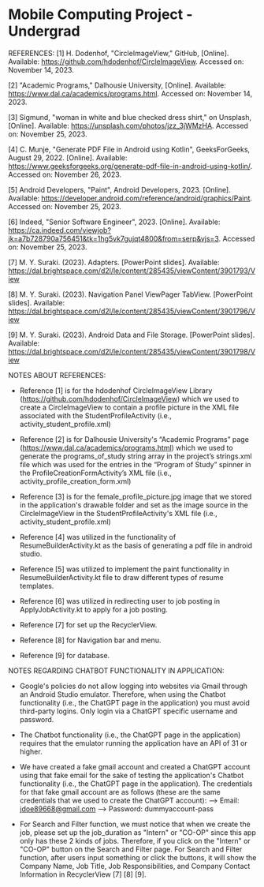 # Mobile Computing Project - Undergrad

REFERENCES:
[1] H. Dodenhof, "CircleImageView," GitHub, [Online]. Available: https://github.com/hdodenhof/CircleImageView. Accessed on: November 14, 2023.

[2] "Academic Programs," Dalhousie University, [Online]. Available: https://www.dal.ca/academics/programs.html. Accessed on: November 14, 2023.

[3] Sigmund, "woman in white and blue checked dress shirt," on Unsplash, [Online]. Available: https://unsplash.com/photos/jzz_3jWMzHA. Accessed on: November 25, 2023.

[4] C. Munje, "Generate PDF File in Android using Kotlin", GeeksForGeeks, August 29, 2022. [Online]. Available: https://www.geeksforgeeks.org/generate-pdf-file-in-android-using-kotlin/. Accessed on: November 26, 2023.

[5] Android Developers, "Paint", Android Developers, 2023. [Online]. Available: https://developer.android.com/reference/android/graphics/Paint. Accessed on: November 25, 2023.

[6] Indeed, "Senior Software Engineer", 2023. [Online]. Available: https://ca.indeed.com/viewjob?jk=a7b728790a756451&tk=1hg5vk7gujqt4800&from=serp&vjs=3. Accessed on: November 25, 2023.

[7] M. Y. Suraki. (2023). Adapters. [PowerPoint slides]. Available: https://dal.brightspace.com/d2l/le/content/285435/viewContent/3901793/View

[8] M. Y. Suraki. (2023). Navigation Panel ViewPager TabView. [PowerPoint slides]. Available: https://dal.brightspace.com/d2l/le/content/285435/viewContent/3901796/View

[9] M. Y. Suraki. (2023). Android Data and File Storage. [PowerPoint slides]. Available: https://dal.brightspace.com/d2l/le/content/285435/viewContent/3901798/View


NOTES ABOUT REFERENCES:
- Reference [1] is for the hdodenhof CircleImageView Library (https://github.com/hdodenhof/CircleImageView) which we used to create a CircleImageView to contain a profile picture in the XML file associated with the StudentProfileActivity (i.e., activity_student_profile.xml)

- Reference [2] is for Dalhousie University's “Academic Programs” page (https://www.dal.ca/academics/programs.html) which we used to generate the programs_of_study string array in the project’s strings.xml file which was used for the entries in the “Program of Study” spinner in the ProfileCreationFormActivity’s XML file (i.e., activity_profile_creation_form.xml) 

- Reference [3] is for the female_profile_picture.jpg image that we stored in the application's drawable folder and set as the image source in the CircleImageView in the StudentProfileActivity's XML file (i.e., activity_student_profile.xml)

- Reference [4] was utilized in the functionality of ResumeBuilderActivity.kt as the basis of generating a pdf file in android studio.

- Reference [5] was utilized to implement the paint functionality in ResumeBuilderActivity.kt file to draw different types of resume templates.

- Reference [6] was utilized in redirecting user to job posting in ApplyJobActivity.kt to apply for a job posting. 

- Reference [7] for set up the RecyclerView.

- Reference [8] for Navigation bar and menu.

- Reference [9] for database.


NOTES REGARDING CHATBOT FUNCTIONALITY IN APPLICATION:
- Google's policies do not allow logging into websites via Gmail through an Android Studio emulator. Therefore, when using the Chatbot functionality (i.e., the ChatGPT page in the application) you must avoid third-party logins. Only login via a ChatGPT specific username and password.
	
- The Chatbot functionality (i.e., the ChatGPT page in the application) requires that the emulator running the application have an API of 31 or higher.  

- We have created a fake gmail account and created a ChatGPT account using that fake email for the sake of testing the application's Chatbot functionality (i.e., the ChatGPT page in the application). The credentials for that fake gmail account are as follows (these are the same credentials that we used to create the ChatGPT account):
--> Email: jdoe89668@gmail.com 
--> Password: dummyaccount-pass

- For Search and Filter function, we must notice that when we create the job, please set up the job_duration as "Intern" or "CO-OP" since this app only has these 2 kinds of jobs. Therefore, if you click on the "Intern" or "CO-OP" button on the Search and Filter page. For Search and Filter function, after users input something or click the buttons, it will show the Company Name, Job Title, Job Responsibilities, and Company Contact Information in RecyclerView [7] [8] [9].




